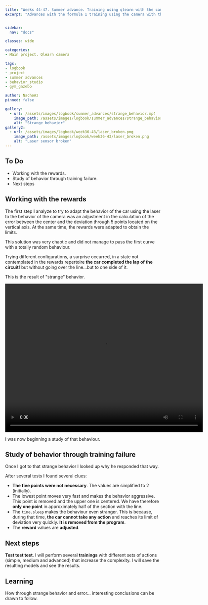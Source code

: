 ```yaml
---
title: "Weeks 44-47. Summer advance. Training using qlearn with the camera"
excerpt: "Advances with the formula 1 training using the camera with the qlearn algorithm."


sidebar:
  nav: "docs"

classes: wide

categories:
- Main project. Qlearn camera

tags:
- logbook
- project
- summer advances
- behavior_studio
- gym_gazebo

author: NachoAz
pinned: false

gallery:
  - url: /assets/images/logbook/summer_advances/strange_behavior.mp4
    image_path: /assets/images/logbook/summer_advances/strange_behavior.mp4
    alt: "Strange behavior"
gallery2:
  - url: /assets/images/logbook/week36-43/laser_broken.png
    image_path: /assets/images/logbook/week36-43/laser_broken.png
    alt: "Laser sensor broken"
---
```


## To Do

- Working with the rewards.
- Study of behavior through training failure.
- Next steps

## Working with the rewards
The first step I analyze to try to adapt the behavior of the car using the laser to the behavior of the camera was an adjustment in the calculation of the error between the center and the deviation through 5 points located on the vertical axis. At the same time, the rewards were adapted to obtain the limits.

This solution was very chaotic and did not manage to pass the first curve with a totally random behaviour. 

Trying different configurations, a surprise occurred, in a state not contemplated in the rewards repertoire **the car completed the lap of the circuit!** but without going over the line...but to one side of it. 

This is the result of "strange" behavior.

<video width="640" height="480" controls="controls">
  <source src="/assets/images/logbook/summer_advances/strange_behavior.mp4">
</video>

I was now beginning a study of that behaviour.

## Study of behavior through training failure

Once I got to that strange behavior I looked up why he responded that way.

After several tests I found several clues:

- **The five points were not necessary**. The values are simplified to 2 (initially).
- The lowest point moves very fast and makes the behavior aggressive. This point is removed and the upper one is centered. We have therefore **only one point** in approximately half of the section with the line.
- The `time.sleep` makes the behaviour even stranger. This is because, during that time, **the car cannot take any action** and reaches its limit of deviation very quickly. **It is removed from the program**.
- The **reward** values are **adjusted**.

## Next steps

**Test test test**. I will perform several **trainings** with different sets of actions (simple, medium and advanced) that increase the complexity. I will save the resulting models and see the results.

## Learning

How through strange behavior and error... interesting conclusions can be drawn to follow.